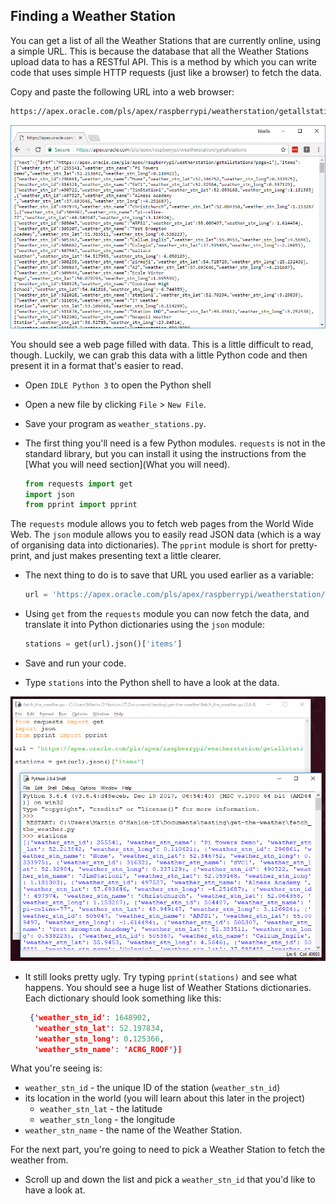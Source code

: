 ## Finding a Weather Station

You can get a list of all the Weather Stations that are currently online, using a simple URL. This is because the database that all the Weather Stations upload data to has a RESTful API. This is a method by which you can write code that uses simple HTTP requests (just like a browser) to fetch the data.

Copy and paste the following URL into a web browser:

``` html
https://apex.oracle.com/pls/apex/raspberrypi/weatherstation/getallstations
```

![data from weather stations in webpage](images/website_data.PNG)

You should see a web page filled with data. This is a little difficult to read, though. Luckily, we can grab this data with a little Python code and then present it in a format that's easier to read.

- Open `IDLE Python 3`  to open the Python shell

- Open a new file by clicking `File` > `New File`.

- Save your program as `weather_stations.py`.

- The first thing you'll need is a few Python modules. `requests`  is not in the standard library, but you can install it using the instructions from the [What you will need section](What you will need).

    ``` python
    from requests import get
    import json
    from pprint import pprint
    ```

The `requests` module allows you to fetch web pages from the World Wide Web. The `json` module allows you to easily read JSON data (which is a way of organising data into dictionaries). The `pprint` module is short for pretty-print, and just makes presenting text a little clearer.

- The next thing to do is to save that URL you used earlier as a variable:

    ``` python
    url = 'https://apex.oracle.com/pls/apex/raspberrypi/weatherstation/getallstations'
    ```

- Using `get` from the `requests` module you can now fetch the data, and translate it into Python dictionaries using the `json` module:

    ``` python
    stations = get(url).json()['items']
    ```

- Save and run your code. 

- Type `stations` into the Python shell to have a look at the data.

![look at the data in idle](images/idle_look_at_the_data.PNG)

- It still looks pretty ugly. Try typing `pprint(stations)` and see what happens. You should see a huge list of Weather Stations dictionaries. Each dictionary should look something like this:

    ``` json
     {'weather_stn_id': 1648902,
      'weather_stn_lat': 52.197834,
      'weather_stn_long': 0.125366,
      'weather_stn_name': 'ACRG_ROOF'}]
    ```

What you're seeing is:
 - `weather_stn_id` - the unique ID of the station (`weather_stn_id`) 
 - its location in the world (you will learn about this later in the project)
   - `weather_stn_lat` - the latitude
   - `weather_stn_long` - the longitude 
 - `weather_stn_name` - the name of the Weather Station.

For the next part, you're going to need to pick a Weather Station to fetch the weather from. 

- Scroll up and down the list and pick a `weather_stn_id` that you'd like to have a look at.

